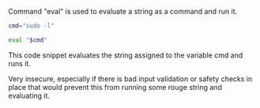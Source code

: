 Command "eval" is used to evaluate a string as a command and run it.

```bash
cmd="sudo -l"

eval "$cmd"
```

This code snippet evaluates the string assigned to the variable cmd and runs it.

Very insecure, especially if there is bad input validation or safety checks in place that would prevent this from running some rouge string and evaluating it.